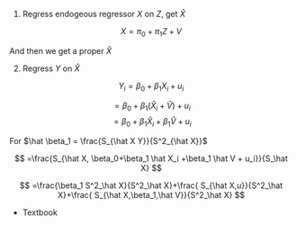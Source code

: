 1. Regress endogeous regressor $X$ on $Z$, get $\hat X$

$$
X=\pi_0 +\pi_1 Z +V
$$

And then we get a proper $\hat X$

2. Regress $Y$ on $\hat X$

$$
Y_i = \beta_0+\beta_1 X_i + u_i
$$

$$
= \beta_0+\beta_1 (\hat X_i +\hat V) + u_i
$$
$$
= \beta_0+\beta_1 \hat X_i +\beta_1 \hat V + u_i
$$

For $\hat \beta_1 = \frac{S_{\hat X Y}}{S^2_{\hat X}}$ 

$$
=\frac{S_{\hat X, \beta_0+\beta_1 \hat X_i +\beta_1 \hat V + u_i}}{S_\hat X}
$$

$$
=\frac{\beta_1 S^2_\hat X}{S^2_\hat X}+\frac{ S_{\hat X,u}}{S^2_\hat X}+\frac{ S_{\hat X,\beta_1,\hat V}}{S^2_\hat X}
$$

- Textbook